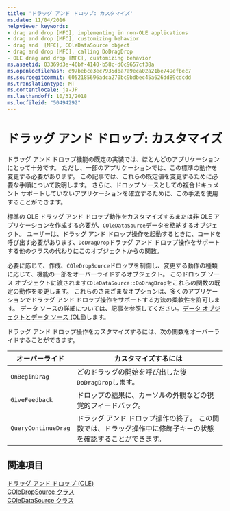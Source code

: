 ```yaml
---
title: 'ドラッグ アンド ドロップ: カスタマイズ'
ms.date: 11/04/2016
helpviewer_keywords:
- drag and drop [MFC], implementing in non-OLE applications
- drag and drop [MFC], customizing behavior
- drag and  [MFC], COleDataSource object
- drag and drop [MFC], calling DoDragDrop
- OLE drag and drop [MFC], customizing behavior
ms.assetid: 03369d3e-46bf-4140-b58c-d0c9657cf38a
ms.openlocfilehash: d97bebce3ec7935dba7a9eca02a21be749efbec7
ms.sourcegitcommit: 6052185696adca270bc9bdbec45a626dd89cdcdd
ms.translationtype: MT
ms.contentlocale: ja-JP
ms.lasthandoff: 10/31/2018
ms.locfileid: "50494292"
---
```

# <a name="drag-and-drop-customizing"></a>ドラッグ アンド ドロップ: カスタマイズ

ドラッグ アンド ドロップ機能の既定の実装では、ほとんどのアプリケーションにとって十分です。 ただし、一部のアプリケーションでは、この標準の動作を変更する必要があります。 この記事では、これらの既定値を変更するために必要な手順について説明します。 さらに、ドロップ ソースとしての複合ドキュメント サポートしていないアプリケーションを確立するために、この手法を使用することができます。

標準の OLE ドラッグ アンド ドロップ動作をカスタマイズするまたは非 OLE アプリケーションを作成する必要が、`COleDataSource`データを格納するオブジェクト。 ユーザーは、ドラッグ アンド ドロップ操作を起動するときに、コードを呼び出す必要があります、`DoDragDrop`ドラッグ アンド ドロップ操作をサポートする他のクラスの代わりにこのオブジェクトからの関数。

必要に応じて、作成、`COleDropSource`ドロップを制御し、変更する動作の種類に応じて、機能の一部をオーバーライドするオブジェクト。 このドロップ ソース オブジェクトに渡されます`COleDataSource::DoDragDrop`をこれらの関数の既定の動作を変更します。 これらのさまざまなオプションは、多くのアプリケーションでドラッグ アンド ドロップ操作をサポートする方法の柔軟性を許可します。 データ ソースの詳細については、記事を参照してください。[データ オブジェクトとデータ ソース (OLE)](../mfc/data-objects-and-data-sources-ole.md)します。

ドラッグ アンド ドロップ操作をカスタマイズするには、次の関数をオーバーライドすることができます。

|オーバーライド|カスタマイズするには|
|--------------|------------------|
|`OnBeginDrag`|どのドラッグの開始を呼び出した後`DoDragDrop`します。|
|`GiveFeedback`|ドロップの結果に、カーソルの外観などの視覚的フィードバック。|
|`QueryContinueDrag`|ドラッグ アンド ドロップ操作の終了。 この関数では、ドラッグ操作中に修飾子キーの状態を確認することができます。|

## <a name="see-also"></a>関連項目

[ドラッグ アンド ドロップ (OLE)](../mfc/drag-and-drop-ole.md)<br/>
[COleDropSource クラス](../mfc/reference/coledropsource-class.md)<br/>
[COleDataSource クラス](../mfc/reference/coledatasource-class.md)
